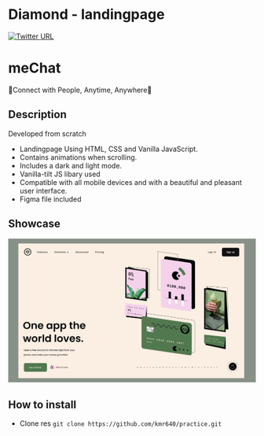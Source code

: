 # Diamond - landingpage

[![Twitter URL](https://img.shields.io/twitter/url/https/twitter.com/kmr640.svg?style=social&label=Follow%20%40kmr640)](https://twitter.com/kmr640)

# meChat
💬Connect with People, Anytime, Anywhere💬

## Description
Developed from scratch

- Landingpage Using HTML, CSS and Vanilla JavaScript.
- Contains animations when scrolling.
- Includes a dark and light mode.
- Vanilla-tilt JS libary used
- Compatible with all mobile devices and with a beautiful and pleasant user interface.
- Figma file included

## Showcase

![diamond-img](https://github.com/kmr640/practice/blob/diamond-landingpage/diamond-landingpage.png)

## How to install
 - Clone res
```git clone https://github.com/kmr640/practice.git```
